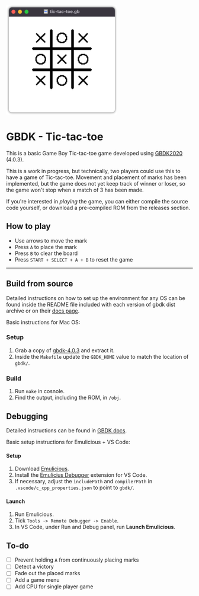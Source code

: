 ![screenshot](./screenshot.png)

# GBDK - Tic-tac-toe

This is a basic Game Boy Tic-tac-toe game developed using [GBDK2020](https://github.com/gbdk-2020/gbdk-2020) (4.0.3).  

This is a work in progress, but technically, two players could use this to have a game of Tic-tac-toe. Movement and placement of marks has been implemented, but the game does not yet keep track of winner or loser, so the game won't stop when a match of 3 has been made.

If you're interested in *playing* the game, you can either compile the source code yourself, or download a pre-compiled ROM from the releases section.

## How to play

- Use arrows to move the mark
- Press `A` to place the mark
- Press `B` to clear the board
- Press `START + SELECT + A + B` to reset the game

---

## Build from source
Detailed instructions on how to set up the environment for any OS can be found inside the README file included with each version of gbdk dist archive or on their [docs page](https://gbdk-2020.github.io/gbdk-2020/docs/api/docs_getting_started.html#autotoc_md12).  

Basic instructions for Mac OS:

### Setup
1. Grab a copy of [gbdk-4.0.3](https://github.com/gbdk-2020/gbdk-2020/releases/tag/4.0.3) and extract it.
2. Inside the `Makefile` update the `GBDK_HOME` value to match the location of `gbdk/`.

### Build
1. Run `make` in cosnole.
2. Find the output, including the ROM, in `/obj`.

## Debugging
Detailed instructions can be found in [GBDK docs](https://gbdk-2020.github.io/gbdk-2020/docs/api/docs_links_and_tools.html#autotoc_md43).

Basic setup instructions for Emulicious + VS Code:

#### Setup
1. Download [Emulicious](https://emulicious.net/).
2. Install the [Emulicius Debugger](https://marketplace.visualstudio.com/items?itemName=emulicious.emulicious-debugger) extension for VS Code.
3. If necessary, adjust the `includePath` and `compilerPath` in `.vscode/c_cpp_properties.json` to point to `gbdk/`.

#### Launch
1. Run Emulicious.
2. Tick `Tools -> Remote Debugger -> Enable`.
3. In VS Code, under Run and Debug panel, run **Launch Emulicious**.

## To-do
- [ ] Prevent holding `A` from continuously placing marks
- [ ] Detect a victory
- [ ] Fade out the placed marks
- [ ] Add a game menu
- [ ] Add CPU for single player game
